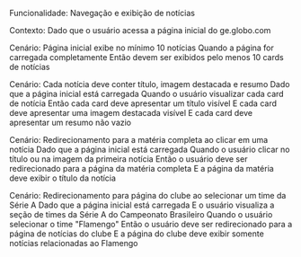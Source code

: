 Funcionalidade: Navegação e exibição de notícias

  Contexto:
    Dado que o usuário acessa a página inicial do ge.globo.com

  Cenário: Página inicial exibe no mínimo 10 notícias
    Quando a página for carregada completamente
    Então devem ser exibidos pelo menos 10 cards de notícias

  Cenário: Cada notícia deve conter título, imagem destacada e resumo
    Dado que a página inicial está carregada
    Quando o usuário visualizar cada card de notícia
    Então cada card deve apresentar um título visível
    E cada card deve apresentar uma imagem destacada visível
    E cada card deve apresentar um resumo não vazio

  Cenário: Redirecionamento para a matéria completa ao clicar em uma notícia
    Dado que a página inicial está carregada
    Quando o usuário clicar no título ou na imagem da primeira notícia
    Então o usuário deve ser redirecionado para a página da matéria completa
    E a página da matéria deve exibir o título da notícia

  Cenário: Redirecionamento para página do clube ao selecionar um time da Série A
    Dado que a página inicial está carregada
    E o usuário visualiza a seção de times da Série A do Campeonato Brasileiro
    Quando o usuário selecionar o time "Flamengo"
    Então o usuário deve ser redirecionado para a página de notícias do clube
    E a página do clube deve exibir somente notícias relacionadas ao Flamengo
